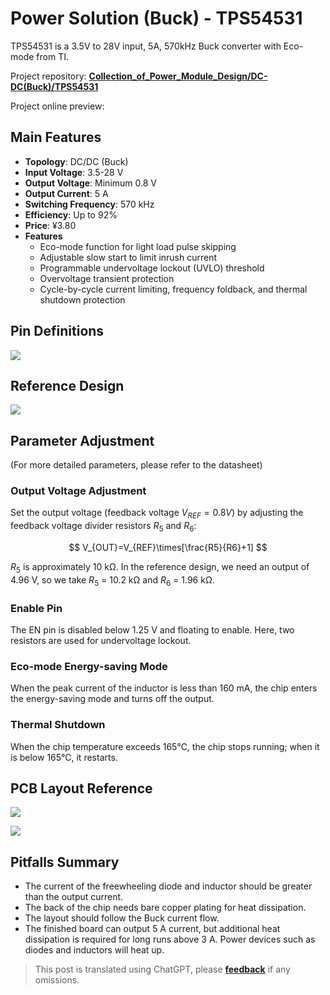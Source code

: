 # Power Solution (Buck) - TPS54531

TPS54531 is a 3.5V to 28V input, 5A, 570kHz Buck converter with Eco-mode from TI.

Project repository: [**Collection_of_Power_Module_Design/DC-DC(Buck)/TPS54531**](<https://github.com/linyuxuanlin/Collection_of_Power_Module_Design/tree/main/DC-DC(Buck)/TPS54531>)

Project online preview:

<div class="altium-iframe-viewer">
  <div
    class="altium-ecad-viewer"
    data-project-src="https://github.com/linyuxuanlin/Collection_of_Power_Module_Design/raw/main/DC-DC(Buck)/TPS54531/TPS54531.zip"
  ></div>
</div>

## Main Features

- **Topology**: DC/DC (Buck)
- **Input Voltage**: 3.5-28 V
- **Output Voltage**: Minimum 0.8 V
- **Output Current**: 5 A
- **Switching Frequency**: 570 kHz
- **Efficiency**: Up to 92%
- **Price**: ¥3.80
- **Features**
  - Eco-mode function for light load pulse skipping
  - Adjustable slow start to limit inrush current
  - Programmable undervoltage lockout (UVLO) threshold
  - Overvoltage transient protection
  - Cycle-by-cycle current limiting, frequency foldback, and thermal shutdown protection

## Pin Definitions

![](https://f004.backblazeb2.com/file/wiki-media/img/20210713153815.png)

## Reference Design

![](https://f004.backblazeb2.com/file/wiki-media/img/20210713173605.png)

## Parameter Adjustment

(For more detailed parameters, please refer to the datasheet)

### Output Voltage Adjustment

Set the output voltage (feedback voltage $V_{REF}=0.8 V$) by adjusting the feedback voltage divider resistors $R_5$ and $R_6$:

$$
V_{OUT}=V_{REF}\times[\frac{R5}{R6}+1]
$$

$R_5$ is approximately 10 kΩ. In the reference design, we need an output of 4.96 V, so we take $R_5$ = 10.2 kΩ and $R_6$ = 1.96 kΩ.

### Enable Pin

The EN pin is disabled below 1.25 V and floating to enable. Here, two resistors are used for undervoltage lockout.

### Eco-mode Energy-saving Mode

When the peak current of the inductor is less than 160 mA, the chip enters the energy-saving mode and turns off the output.

### Thermal Shutdown

When the chip temperature exceeds 165℃, the chip stops running; when it is below 165℃, it restarts.

## PCB Layout Reference

![](https://f004.backblazeb2.com/file/wiki-media/img/20210713161521.png)

![](https://f004.backblazeb2.com/file/wiki-media/img/20210713162833.png)

## Pitfalls Summary

- The current of the freewheeling diode and inductor should be greater than the output current.
- The back of the chip needs bare copper plating for heat dissipation.
- The layout should follow the Buck current flow.
- The finished board can output 5 A current, but additional heat dissipation is required for long runs above 3 A. Power devices such as diodes and inductors will heat up.

> This post is translated using ChatGPT, please [**feedback**](https://github.com/linyuxuanlin/Wiki_MkDocs/issues/new) if any omissions.